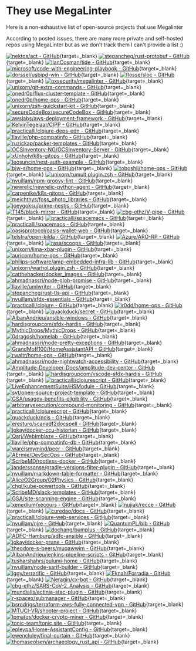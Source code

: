 # They use MegaLinter

Here is a non-exhaustive list of open-source projects that use Megalinter

According to posted issues, there are many more private and self-hosted repos using MegaLinter but as we don't track them I can't provide a list :)

[![nektos/act - GitHub](https://gh-card.dev/repos/nektos/act.svg?fullname=)](https://github.com/nektos/act){target=_blank}
[![stepancheg/rust-protobuf - GitHub](https://gh-card.dev/repos/stepancheg/rust-protobuf.svg?fullname=)](https://github.com/stepancheg/rust-protobuf){target=_blank}
[![IlanCosman/tide - GitHub](https://gh-card.dev/repos/IlanCosman/tide.svg?fullname=)](https://github.com/IlanCosman/tide){target=_blank}
[![microsoft/code-with-engineering-playbook - GitHub](https://gh-card.dev/repos/microsoft/code-with-engineering-playbook.svg?fullname=)](https://github.com/microsoft/code-with-engineering-playbook){target=_blank}
[![dorssel/usbipd-win - GitHub](https://gh-card.dev/repos/dorssel/usbipd-win.svg?fullname=)](https://github.com/dorssel/usbipd-win){target=_blank}
[![flosse/sloc - GitHub](https://gh-card.dev/repos/flosse/sloc.svg?fullname=)](https://github.com/flosse/sloc){target=_blank}
[![oxsecurity/megalinter - GitHub](https://gh-card.dev/repos/oxsecurity/megalinter.svg?fullname=)](https://github.com/oxsecurity/megalinter){target=_blank}
[![unixorn/git-extra-commands - GitHub](https://gh-card.dev/repos/unixorn/git-extra-commands.svg?fullname=)](https://github.com/unixorn/git-extra-commands){target=_blank}
[![onedr0p/flux-cluster-template - GitHub](https://gh-card.dev/repos/onedr0p/flux-cluster-template.svg?fullname=)](https://github.com/onedr0p/flux-cluster-template){target=_blank}
[![onedr0p/home-ops - GitHub](https://gh-card.dev/repos/onedr0p/home-ops.svg?fullname=)](https://github.com/onedr0p/home-ops){target=_blank}
[![unixorn/zsh-quickstart-kit - GitHub](https://gh-card.dev/repos/unixorn/zsh-quickstart-kit.svg?fullname=)](https://github.com/unixorn/zsh-quickstart-kit){target=_blank}
[![secureCodeBox/secureCodeBox - GitHub](https://gh-card.dev/repos/secureCodeBox/secureCodeBox.svg?fullname=)](https://github.com/secureCodeBox/secureCodeBox){target=_blank}
[![awslabs/aws-deployment-framework - GitHub](https://gh-card.dev/repos/awslabs/aws-deployment-framework.svg?fullname=)](https://github.com/awslabs/aws-deployment-framework){target=_blank}
[![KelvinTegelaar/CIPP - GitHub](https://gh-card.dev/repos/KelvinTegelaar/CIPP.svg?fullname=)](https://github.com/KelvinTegelaar/CIPP){target=_blank}
[![practicalli/clojure-deps-edn - GitHub](https://gh-card.dev/repos/practicalli/clojure-deps-edn.svg?fullname=)](https://github.com/practicalli/clojure-deps-edn){target=_blank}
[![llaville/php-compatinfo - GitHub](https://gh-card.dev/repos/llaville/php-compatinfo.svg?fullname=)](https://github.com/llaville/php-compatinfo){target=_blank}
[![ruzickap/packer-templates - GitHub](https://gh-card.dev/repos/ruzickap/packer-templates.svg?fullname=)](https://github.com/ruzickap/packer-templates){target=_blank}
[![OCSInventory-NG/OCSInventory-Server - GitHub](https://gh-card.dev/repos/OCSInventory-NG/OCSInventory-Server.svg?fullname=)](https://github.com/OCSInventory-NG/OCSInventory-Server){target=_blank}
[![xUnholy/k8s-gitops - GitHub](https://gh-card.dev/repos/xUnholy/k8s-gitops.svg?fullname=)](https://github.com/xUnholy/k8s-gitops){target=_blank}
[![leosuncin/nest-auth-example - GitHub](https://gh-card.dev/repos/leosuncin/nest-auth-example.svg?fullname=)](https://github.com/leosuncin/nest-auth-example){target=_blank}
[![bjw-s/home-ops - GitHub](https://gh-card.dev/repos/bjw-s/home-ops.svg?fullname=)](https://github.com/bjw-s/home-ops){target=_blank}
[![toboshii/home-ops - GitHub](https://gh-card.dev/repos/toboshii/home-ops.svg?fullname=)](https://github.com/toboshii/home-ops){target=_blank}
[![unixorn/tumult.plugin.zsh - GitHub](https://gh-card.dev/repos/unixorn/tumult.plugin.zsh.svg?fullname=)](https://github.com/unixorn/tumult.plugin.zsh){target=_blank}
[![nvuillam/npm-groovy-lint - GitHub](https://gh-card.dev/repos/nvuillam/npm-groovy-lint.svg?fullname=)](https://github.com/nvuillam/npm-groovy-lint){target=_blank}
[![newrelic/newrelic-python-agent - GitHub](https://gh-card.dev/repos/newrelic/newrelic-python-agent.svg?fullname=)](https://github.com/newrelic/newrelic-python-agent){target=_blank}
[![carpenike/k8s-gitops - GitHub](https://gh-card.dev/repos/carpenike/k8s-gitops.svg?fullname=)](https://github.com/carpenike/k8s-gitops){target=_blank}
[![meichthys/foss_photo_libraries - GitHub](https://gh-card.dev/repos/meichthys/foss_photo_libraries.svg?fullname=)](https://github.com/meichthys/foss_photo_libraries){target=_blank}
[![joeygoksu/prime-nestjs - GitHub](https://gh-card.dev/repos/joeygoksu/prime-nestjs.svg?fullname=)](https://github.com/joeygoksu/prime-nestjs){target=_blank}
[![T145/black-mirror - GitHub](https://gh-card.dev/repos/T145/black-mirror.svg?fullname=)](https://github.com/T145/black-mirror){target=_blank}
[![cbg-ethz/V-pipe - GitHub](https://gh-card.dev/repos/cbg-ethz/V-pipe.svg?fullname=)](https://github.com/cbg-ethz/V-pipe){target=_blank}
[![practicalli/spacemacs - GitHub](https://gh-card.dev/repos/practicalli/spacemacs.svg?fullname=)](https://github.com/practicalli/spacemacs){target=_blank}
[![practicalli/spacemacs - GitHub](https://gh-card.dev/repos/practicalli/spacemacs.svg?fullname=)](https://github.com/practicalli/spacemacs){target=_blank}
[![oasisprotocol/oasis-wallet-web - GitHub](https://gh-card.dev/repos/oasisprotocol/oasis-wallet-web.svg?fullname=)](https://github.com/oasisprotocol/oasis-wallet-web){target=_blank}
[![telstra/open-kilda - GitHub](https://gh-card.dev/repos/telstra/open-kilda.svg?fullname=)](https://github.com/telstra/open-kilda){target=_blank}
[![Azure/ARO-RP - GitHub](https://gh-card.dev/repos/Azure/ARO-RP.svg?fullname=)](https://github.com/Azure/ARO-RP){target=_blank}
[![rasa/scoops - GitHub](https://gh-card.dev/repos/rasa/scoops.svg?fullname=)](https://github.com/rasa/scoops){target=_blank}
[![unixorn/lima-xbar-plugin - GitHub](https://gh-card.dev/repos/unixorn/lima-xbar-plugin.svg?fullname=)](https://github.com/unixorn/lima-xbar-plugin){target=_blank}
[![auricom/home-ops - GitHub](https://gh-card.dev/repos/auricom/home-ops.svg?fullname=)](https://github.com/auricom/home-ops){target=_blank}
[![philips-software/amp-embedded-infra-lib - GitHub](https://gh-card.dev/repos/philips-software/amp-embedded-infra-lib.svg?fullname=)](https://github.com/philips-software/amp-embedded-infra-lib){target=_blank}
[![unixorn/warhol.plugin.zsh - GitHub](https://gh-card.dev/repos/unixorn/warhol.plugin.zsh.svg?fullname=)](https://github.com/unixorn/warhol.plugin.zsh){target=_blank}
[![catthehacker/docker_images - GitHub](https://gh-card.dev/repos/catthehacker/docker_images.svg?fullname=)](https://github.com/catthehacker/docker_images){target=_blank}
[![ahmadnassri/node-glob-promise - GitHub](https://gh-card.dev/repos/ahmadnassri/node-glob-promise.svg?fullname=)](https://github.com/ahmadnassri/node-glob-promise){target=_blank}
[![llaville/umlwriter - GitHub](https://gh-card.dev/repos/llaville/umlwriter.svg?fullname=)](https://github.com/llaville/umlwriter){target=_blank}
[![stepancheg/rust-tls-api - GitHub](https://gh-card.dev/repos/stepancheg/rust-tls-api.svg?fullname=)](https://github.com/stepancheg/rust-tls-api){target=_blank}
[![nvuillam/sfdx-essentials - GitHub](https://gh-card.dev/repos/nvuillam/sfdx-essentials.svg?fullname=)](https://github.com/nvuillam/sfdx-essentials){target=_blank}
[![practicalli/clojure - GitHub](https://gh-card.dev/repos/practicalli/clojure.svg?fullname=)](https://github.com/practicalli/clojure){target=_blank}
[![jr0dd/home-ops - GitHub](https://gh-card.dev/repos/jr0dd/home-ops.svg?fullname=)](https://github.com/jr0dd/home-ops){target=_blank}
[![quackduck/secret - GitHub](https://gh-card.dev/repos/quackduck/secret.svg?fullname=)](https://github.com/quackduck/secret){target=_blank}
[![AlbanAndrieu/ansible-windows - GitHub](https://gh-card.dev/repos/AlbanAndrieu/ansible-windows.svg?fullname=)](https://github.com/AlbanAndrieu/ansible-windows){target=_blank}
[![hardisgroupcom/sfdx-hardis - GitHub](https://gh-card.dev/repos/hardisgroupcom/sfdx-hardis.svg?fullname=)](https://github.com/hardisgroupcom/sfdx-hardis){target=_blank}
[![MythicDrops/MythicDrops - GitHub](https://gh-card.dev/repos/MythicDrops/MythicDrops.svg?fullname=)](https://github.com/MythicDrops/MythicDrops){target=_blank}
[![0dragosh/homelab - GitHub](https://gh-card.dev/repos/0dragosh/homelab.svg?fullname=)](https://github.com/0dragosh/homelab){target=_blank}
[![ahmadnassri/node-pretty-exceptions - GitHub](https://gh-card.dev/repos/ahmadnassri/node-pretty-exceptions.svg?fullname=)](https://github.com/ahmadnassri/node-pretty-exceptions){target=_blank}
[![GrandMoff100/HomeAssistantAPI - GitHub](https://gh-card.dev/repos/GrandMoff100/HomeAssistantAPI.svg?fullname=)](https://github.com/GrandMoff100/HomeAssistantAPI){target=_blank}
[![rwaltr/home-ops - GitHub](https://gh-card.dev/repos/rwaltr/home-ops.svg?fullname=)](https://github.com/rwaltr/home-ops){target=_blank}
[![ahmadnassri/node-nightwatch-accessibility - GitHub](https://gh-card.dev/repos/ahmadnassri/node-nightwatch-accessibility.svg?fullname=)](https://github.com/ahmadnassri/node-nightwatch-accessibility){target=_blank}
[![Amplitude-Developer-Docs/amplitude-dev-center - GitHub](https://gh-card.dev/repos/Amplitude-Developer-Docs/amplitude-dev-center.svg?fullname=)](https://github.com/Amplitude-Developer-Docs/amplitude-dev-center){target=_blank}
[![hardisgroupcom/vscode-sfdx-hardis - GitHub](https://gh-card.dev/repos/hardisgroupcom/vscode-sfdx-hardis.svg?fullname=)](https://github.com/hardisgroupcom/vscode-sfdx-hardis){target=_blank}
[![practicalli/clojurescript - GitHub](https://gh-card.dev/repos/practicalli/clojurescript.svg?fullname=)](https://github.com/practicalli/clojurescript){target=_blank}
[![LiveEnhancementSuite/HSModule - GitHub](https://gh-card.dev/repos/LiveEnhancementSuite/HSModule.svg?fullname=)](https://github.com/LiveEnhancementSuite/HSModule){target=_blank}
[![svt/open-source-project-template - GitHub](https://gh-card.dev/repos/svt/open-source-project-template.svg?fullname=)](https://github.com/svt/open-source-project-template){target=_blank}
[![GSA/usagov-benefits-eligibility - GitHub](https://gh-card.dev/repos/GSA/usagov-benefits-eligibility.svg?fullname=)](https://github.com/GSA/usagov-benefits-eligibility){target=_blank}
[![arbitraryexecution/compound-monitoring - GitHub](https://gh-card.dev/repos/arbitraryexecution/compound-monitoring.svg?fullname=)](https://github.com/arbitraryexecution/compound-monitoring){target=_blank}
[![practicalli/clojurescript - GitHub](https://gh-card.dev/repos/practicalli/clojurescript.svg?fullname=)](https://github.com/practicalli/clojurescript){target=_blank}
[![quackduck/ncis - GitHub](https://gh-card.dev/repos/quackduck/ncis.svg?fullname=)](https://github.com/quackduck/ncis){target=_blank}
[![eresturo/scanadf2docspell - GitHub](https://gh-card.dev/repos/eresturo/scanadf2docspell.svg?fullname=)](https://github.com/eresturo/scanadf2docspell){target=_blank}
[![jokay/docker-ccu-historian - GitHub](https://gh-card.dev/repos/jokay/docker-ccu-historian.svg?fullname=)](https://github.com/jokay/docker-ccu-historian){target=_blank}
[![Qarj/WebImblaze - GitHub](https://gh-card.dev/repos/Qarj/WebImblaze.svg?fullname=)](https://github.com/Qarj/WebImblaze){target=_blank}
[![llaville/php-compatinfo-db - GitHub](https://gh-card.dev/repos/llaville/php-compatinfo-db.svg?fullname=)](https://github.com/llaville/php-compatinfo-db){target=_blank}
[![wareismymind/peer - GitHub](https://gh-card.dev/repos/wareismymind/peer.svg?fullname=)](https://github.com/wareismymind/peer){target=_blank}
[![AErmie/DevSecOps - GitHub](https://gh-card.dev/repos/AErmie/DevSecOps.svg?fullname=)](https://github.com/AErmie/DevSecOps){target=_blank}
[![ScribeMD/rootless-docker - GitHub](https://gh-card.dev/repos/ScribeMD/rootless-docker.svg?fullname=)](https://github.com/ScribeMD/rootless-docker){target=_blank}
[![janderssonse/gradle-versions-filter-plugin - GitHub](https://gh-card.dev/repos/janderssonse/gradle-versions-filter-plugin.svg?fullname=)](https://github.com/janderssonse/gradle-versions-filter-plugin){target=_blank}
[![nvuillam/markdown-table-formatter - GitHub](https://gh-card.dev/repos/nvuillam/markdown-table-formatter.svg?fullname=)](https://github.com/nvuillam/markdown-table-formatter){target=_blank}
[![AliceO2Group/O2Physics - GitHub](https://gh-card.dev/repos/AliceO2Group/O2Physics.svg?fullname=)](https://github.com/AliceO2Group/O2Physics){target=_blank}
[![chgl/kube-powertools - GitHub](https://gh-card.dev/repos/chgl/kube-powertools.svg?fullname=)](https://github.com/chgl/kube-powertools){target=_blank}
[![ScribeMD/slack-templates - GitHub](https://gh-card.dev/repos/ScribeMD/slack-templates.svg?fullname=)](https://github.com/ScribeMD/slack-templates){target=_blank}
[![GSA/site-scanning-engine - GitHub](https://gh-card.dev/repos/GSA/site-scanning-engine.svg?fullname=)](https://github.com/GSA/site-scanning-engine){target=_blank}
[![xenedium/xecours - GitHub](https://gh-card.dev/repos/xenedium/xecours.svg?fullname=)](https://github.com/xenedium/xecours){target=_blank}
[![nujiak/recce - GitHub](https://gh-card.dev/repos/nujiak/recce.svg?fullname=)](https://github.com/nujiak/recce){target=_blank}
[![curedao/docs - GitHub](https://gh-card.dev/repos/curedao/docs.svg?fullname=)](https://github.com/curedao/docs){target=_blank}
[![practicalli/clojure-web-services - GitHub](https://gh-card.dev/repos/practicalli/clojure-web-services.svg?fullname=)](https://github.com/practicalli/clojure-web-services){target=_blank}
[![nvuillam/njre - GitHub](https://gh-card.dev/repos/nvuillam/njre.svg?fullname=)](https://github.com/nvuillam/njre){target=_blank}
[![QuantumPL/bib - GitHub](https://gh-card.dev/repos/QuantumPL/bib.svg?fullname=)](https://github.com/QuantumPL/bib){target=_blank}
[![dochang/bumplus - GitHub](https://gh-card.dev/repos/dochang/bumplus.svg?fullname=)](https://github.com/dochang/bumplus){target=_blank}
[![ADFC-Hamburg/adfc-ansible - GitHub](https://gh-card.dev/repos/ADFC-Hamburg/adfc-ansible.svg?fullname=)](https://github.com/ADFC-Hamburg/adfc-ansible){target=_blank}
[![jokay/docker-prune - GitHub](https://gh-card.dev/repos/jokay/docker-prune.svg?fullname=)](https://github.com/jokay/docker-prune){target=_blank}
[![theodore-s-beers/muqawwim - GitHub](https://gh-card.dev/repos/theodore-s-beers/muqawwim.svg?fullname=)](https://github.com/theodore-s-beers/muqawwim){target=_blank}
[![AlbanAndrieu/jenkins-pipeline-scripts - GitHub](https://gh-card.dev/repos/AlbanAndrieu/jenkins-pipeline-scripts.svg?fullname=)](https://github.com/AlbanAndrieu/jenkins-pipeline-scripts){target=_blank}
[![tusharshahrs/pulumi-home - GitHub](https://gh-card.dev/repos/tusharshahrs/pulumi-home.svg?fullname=)](https://github.com/tusharshahrs/pulumi-home){target=_blank}
[![nvuillam/node-sarif-builder - GitHub](https://gh-card.dev/repos/nvuillam/node-sarif-builder.svg?fullname=)](https://github.com/nvuillam/node-sarif-builder){target=_blank}
[![iggy/terrarific - GitHub](https://gh-card.dev/repos/iggy/terrarific.svg?fullname=)](https://github.com/iggy/terrarific){target=_blank}
[![Eknah/Forradia - GitHub](https://gh-card.dev/repos/Eknah/Forradia.svg?fullname=)](https://github.com/Eknah/Forradia){target=_blank}
[![Neragin/cx-bot - GitHub](https://gh-card.dev/repos/Neragin/cx-bot.svg?fullname=)](https://github.com/Neragin/cx-bot){target=_blank}
[![cbg-ethz/SARS-CoV-2_Analysis - GitHub](https://gh-card.dev/repos/cbg-ethz/SARS-CoV-2_Analysis.svg?fullname=)](https://github.com/cbg-ethz/SARS-CoV-2_Analysis){target=_blank}
[![mundialis/actinia-stac-plugin - GitHub](https://gh-card.dev/repos/mundialis/actinia-stac-plugin.svg?fullname=)](https://github.com/mundialis/actinia-stac-plugin){target=_blank}
[![r-spacex/submanager - GitHub](https://gh-card.dev/repos/r-spacex/submanager.svg?fullname=)](https://github.com/r-spacex/submanager){target=_blank}
[![bsrodrigs/terraform-aws-fully-connected-vpn - GitHub](https://gh-card.dev/repos/bsrodrigs/terraform-aws-fully-connected-vpn.svg?fullname=)](https://github.com/bsrodrigs/terraform-aws-fully-connected-vpn){target=_blank}
[![MTUCI-VR/shooter-project - GitHub](https://gh-card.dev/repos/MTUCI-VR/shooter-project.svg?fullname=)](https://github.com/MTUCI-VR/shooter-project){target=_blank}
[![lpmatos/docker-crypto-miner - GitHub](https://gh-card.dev/repos/lpmatos/docker-crypto-miner.svg?fullname=)](https://github.com/lpmatos/docker-crypto-miner){target=_blank}
[![tonic-team/tonic.site - GitHub](https://gh-card.dev/repos/tonic-team/tonic.site.svg?fullname=)](https://github.com/tonic-team/tonic.site){target=_blank}
[![epleypa/Home-AssistantConfig - GitHub](https://gh-card.dev/repos/epleypa/Home-AssistantConfig.svg?fullname=)](https://github.com/epleypa/Home-AssistantConfig){target=_blank}
[![ewencluley/final-curtain - GitHub](https://gh-card.dev/repos/ewencluley/final-curtain.svg?fullname=)](https://github.com/ewencluley/final-curtain){target=_blank}
[![thomaseolsen/archaeology_rust_api - GitHub](https://gh-card.dev/repos/thomaseolsen/archaeology_rust_api.svg?fullname=)](https://github.com/thomaseolsen/archaeology_rust_api){target=_blank}
